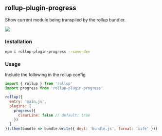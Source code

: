 ## rollup-plugin-progress

Show current module being transpiled by the rollup bundler.

<img src="https://cloud.githubusercontent.com/assets/1796022/20893960/02d1b622-bb14-11e6-8ef5-dd5282248ecb.gif">

### Installation

```sh
npm i rollup-plugin-progress --save-dev
```

### Usage

Include the following in the rollup config

```js
import { rollup } from 'rollup'
import progress from 'rollup-plugin-progress'

rollup({
  entry: 'main.js',
  plugins: [
    progress({
      clearLine: false // default: true
    })
  ]
}).then(bundle => bundle.write({ dest: 'bundle.js', format: 'iife' }))
```
